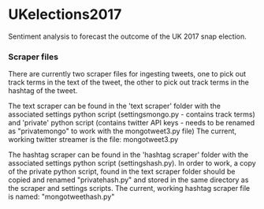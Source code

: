 # UKelections2017
Sentiment analysis to forecast the outcome of the UK 2017 snap election.


### Scraper files
There are currently two scraper files for ingesting tweets, one to pick out track terms in the text of the tweet, the other to pick out track terms in the hashtag of the tweet. 

The text scraper can be found in the 'text scraper' folder with the associated settings python script (settingsmongo.py - contains track terms) and 'private' python script (contains twitter API keys - needs to be renamed as "privatemongo" to work with the mongotweet3.py file)
The current, working twitter streamer is the file: mongotweet3.py

The hashtag scraper can be found in the 'hashtag scraper' folder with the associated settings python script (settingshash.py). In order to work, a copy of the private python script, found in the text scraper folder should be copied and renamed "privatehash.py" and stored in the same directory as the scraper and settings scripts. The current, working hashtag scraper file is named: "mongotweethash.py"


